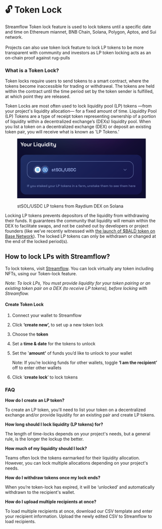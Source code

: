 # 🔓 Token Lock

Streamflow Token lock feature is used to lock tokens until a specific date and time on Ethereum miannet, BNB Chain, Solana, Polygon, Aptos, and Sui network.\
\
![🔐](data:image/gif;base64,R0lGODlhAQABAIAAAP///wAAACH5BAEAAAAALAAAAAABAAEAAAICRAEAOw==)Projects can also use token lock feature to lock LP tokens to be more transparent with community and investors as LP token locking acts as an on-chain proof against rug-pulls ![👨‍💻](data:image/gif;base64,R0lGODlhAQABAIAAAP///wAAACH5BAEAAAAALAAAAAABAAEAAAICRAEAOw==)&#x20;

### What is a Token Lock?

Token locks require users to send tokens to a smart contract, where the tokens become inaccessible for trading or withdrawal. The tokens are held within the contract until the time period set by the token sender is fulfilled, at which point they are released.

Token Locks are most often used to lock liquidity pool (LP) tokens —from your project's liquidity allocation— for a fixed amount of time. Liquidity Pool (LP) Tokens are a type of receipt token representing ownership of a portion of liquidity within a decentralized exchange’s (DEXs) liquidity pool. When you list a token on a decentralized exchange (DEX) or deposit an existing token pair, you will receive what is known as 'LP Tokens.’

<figure><img src="../.gitbook/assets/Screen Shot 2023-08-02 at 12.12.36 PM.png" alt=""><figcaption><p>stSOL/USDC LP tokens from Raydium DEX on Solana</p></figcaption></figure>

Locking LP tokens prevents depositors of the liquidity from withdrawing their funds. It guarantees the community that liquidity will remain within the DEX to facilitate swaps, and not be cashed out by developers or project founders (like we’ve recently witnessed with [the launch of $BALD token on Base Network](https://cointelegraph.com/news/bald-token-developer-denies-rug-pull-price-falls-post-launch)). The locked LP tokens can only be withdrawn or changed at the end of the locked period(s).

## How to lock LPs with Streamflow?

To lock tokens, visit [Streamflow](https://app.streamflow.finance). You can lock virtually any token including NFTs, using our Token-lock feature.

_Note: To lock LPs, You must provide liquidity for your token pairing or an existing token pair on a DEX (to receive LP tokens), before locking with Streamflow._

#### Create Token Lock

1. Connect your wallet to Streamflow
2. Click **‘create new’,** to set up a new token lock
3. Choose the **token**
4. Set a **time & date** for the tokens to unlock
5.  Set the '**amount'** of funds you’d like to unlock to your wallet

    Note: If you’re locking funds for other wallets, toggle **‘I am the recipient’** off to enter other wallets
6. Click ‘**create lock**’ to lock tokens

### FAQ

**How do I create an LP token?**

To create an LP token, you'll need to list your token on a decentralized exchange and/or provide liquidity for an existing pair and create LP tokens.

**How long should I lock liquidity (LP tokens) for?**

The length of time-locks depends on your project's needs, but a general rule, is the longer the lockup the better.

**How much of my liquidity should I lock?**

Teams often lock the tokens earmarked for their liquidity allocation. However, you can lock multiple allocations depending on your project's needs.

**How do I withdraw tokens once my lock ends?**

When you’re token-lock has expired, it will be ‘unlocked’ and automatically withdrawn to the recipient's wallet.

**How do I upload multiple recipients at once?**

To load multiple recipients at once, download our CSV template and enter your recipient information. Upload the newly edited CSV to Streamflow to load recipients.
